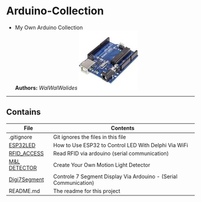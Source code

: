 # Arduino-Collection
- My Own Arduino Collection   
**Authors:**  *WalWalWalides*
![](ARDUINO_UNO.jpg)

------

## Contains

| File | Contents | 
| --- | --- |
| .gitignore | Git ignores the files in this file |
| [ESP32LED](https://github.com/walwalwalides/Arduino-Collection/tree/master/ESP32LED) | How to Use ESP32 to Control LED With Delphi Via WiFi  |
| [RFID_ACCESS](https://github.com/walwalwalides/Arduino-Collection/tree/master/RFID_ACCESS)  |Read RFID via ardouino (serial communication) |
| [M&L DETECTOR](https://github.com/walwalwalides/Arduino-Collection/tree/master/M-L-DETECTOR) | Create Your Own Motion Light Detector |
| [Digi7Segment](https://github.com/walwalwalides/Arduino-Collection/tree/master/Digi7Segment)|Controle 7 Segment Display Via Ardouino - (Serial Communication) |
| README.md | The readme for this project
